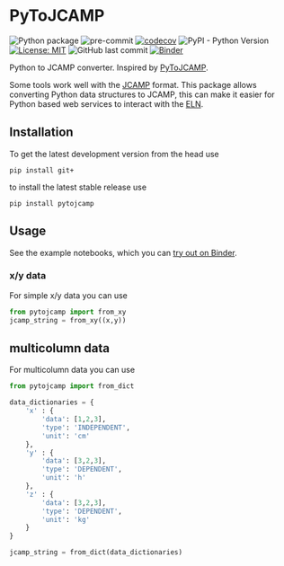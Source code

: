 # PyToJCAMP

![Python package](https://github.com/kjappelbaum/pytojcamp/workflows/Python%20package/badge.svg)
![pre-commit](https://github.com/kjappelbaum/pytojcamp/workflows/pre-commit/badge.svg)
[![codecov](https://codecov.io/gh/kjappelbaum/pytojcamp/branch/master/graph/badge.svg)](https://codecov.io/gh/kjappelbaum/pytojcamp)
![PyPI - Python Version](https://img.shields.io/pypi/pyversions/pytojcamp)
[![License: MIT](https://img.shields.io/badge/License-MIT-yellow.svg)](https://opensource.org/licenses/MIT)
![GitHub last commit](https://img.shields.io/github/last-commit/kjappelbaum/pytojcamp)
[![Binder](https://mybinder.org/badge_logo.svg)](https://mybinder.org/v2/gh/kjappelbaum/pytojcamp/master?filepath=examples%2Fexample.ipynb)

Python to JCAMP converter. Inspired by [PyToJCAMP](https://github.com/cheminfo/convert-to-jcamp).

Some tools work well with the [JCAMP](http://jcamp-dx.org/) format.
This package allows converting Python data structures to JCAMP, this can make it easier for Python based web services to interact with the [ELN](eln.epfl.ch).

## Installation

To get the latest development version from the head use

```
pip install git+
```

to install the latest stable release use

```
pip install pytojcamp
```

## Usage

See the example notebooks, which you can [try out on Binder](https://mybinder.org/v2/gh/kjappelbaum/pytojcamp/master?filepath=examples%2Fexample.ipynb).

### x/y data

For simple x/y data you can use

```python
from pytojcamp import from_xy
jcamp_string = from_xy((x,y))
```

## multicolumn data

For multicolumn data you can use

```python
from pytojcamp import from_dict

data_dictionaries = {
    'x' : {
        'data': [1,2,3],
        'type': 'INDEPENDENT',
        'unit': 'cm'
    },
    'y' : {
        'data': [3,2,3],
        'type': 'DEPENDENT',
        'unit': 'h'
    },
    'z' : {
        'data': [3,2,3],
        'type': 'DEPENDENT',
        'unit': 'kg'
    }
}

jcamp_string = from_dict(data_dictionaries)
```
